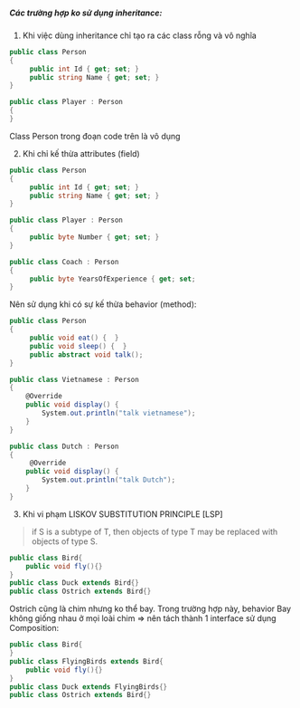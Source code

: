 ##### Các trường hợp ko sử dụng inheritance:

1. Khi việc dùng inheritance chỉ tạo ra các class rỗng và vô nghĩa

```cs
public class Person
{
     public int Id { get; set; }
     public string Name { get; set; }
}

public class Player : Person
{
}
```

Class Person trong đoạn code trên là vô dụng

2. Khi chỉ kế thừa attributes (field)

```cs
public class Person
{
     public int Id { get; set; }
     public string Name { get; set; }
}

public class Player : Person
{
     public byte Number { get; set; }
}

public class Coach : Person
{
     public byte YearsOfExperience { get; set;
}
```

Nên sử dụng khi có sự kế thừa behavior (method):
```cs
public class Person
{
     public void eat() {  }
     public void sleep() {  }
     public abstract void talk();
}

public class Vietnamese : Person
{
    @Override
    public void display() {
        System.out.println("talk vietnamese");
    }
}

public class Dutch : Person
{
     @Override
    public void display() {
        System.out.println("talk Dutch");
    }
}
```

3. Khi vi phạm LISKOV SUBSTITUTION PRINCIPLE [LSP]

> if S is a subtype of T, then objects of type T may be replaced with objects of type S.

```java
public class Bird{
    public void fly(){}
}
public class Duck extends Bird{}
public class Ostrich extends Bird{}
```

Ostrich cũng là chim nhưng ko thể bay. Trong trường hợp này, behavior Bay không
giống nhau ở mọi loài chim => nên tách thành 1 interface sử dụng Composition:

```java
public class Bird{
}
public class FlyingBirds extends Bird{
    public void fly(){}
}
public class Duck extends FlyingBirds{}
public class Ostrich extends Bird{}
```
